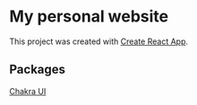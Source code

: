 # My personal website

This project was created with [Create React App](https://github.com/facebook/create-react-app).

## Packages

[Chakra UI](https://v1.chakra-ui.com/guides/getting-started/cra-guide)